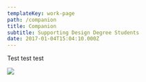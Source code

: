 ```yaml
---
templateKey: work-page
path: /companion
title: Companion
subtitle: Supporting Design Degree Students
date: 2017-01-04T15:04:10.000Z
---
```

Test test test

<!-- \[Case Study](./casestudy.pdf) -->



![](/img/compainion_thumbnail.jpg)
